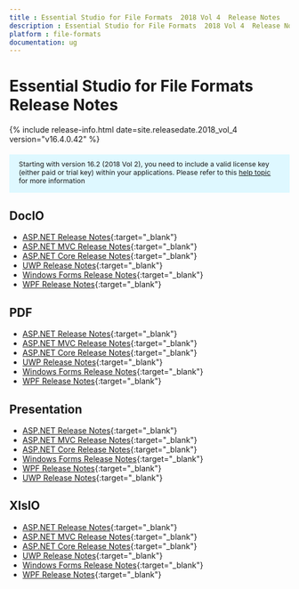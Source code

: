 ```yaml
---
title : Essential Studio for File Formats  2018 Vol 4  Release Notes  
description : Essential Studio for File Formats  2018 Vol 4  Release Notes  
platform : file-formats
documentation: ug
---
```


# Essential Studio for File Formats  Release Notes  

{% include release-info.html date=site.releasedate.2018_vol_4  version="v16.4.0.42" %} 

<style>
    #license {
        font-size: .88em !important;
        margin-top: 1.5em;
        margin-bottom: 1.5em;
        background-color: #def8ff;
        padding: 10px 17px 14px;
    }
</style>

<div id="license">
    Starting with version 16.2 (2018 Vol 2), you need to include a valid license key (either paid or trial key) within your applications.
    Please refer to this <a href="/common/essential-studio/licensing/license-key">help topic</a> for more information
</div> 

## DocIO

* [ASP.NET Release Notes](/aspnet/release-notes/v16.4.0.42?type=all#docio){:target="_blank"}
* [ASP.NET MVC Release Notes](/aspnetmvc/release-notes/v16.4.0.42?type=all#docio){:target="_blank"}
* [ASP.NET Core Release Notes](/aspnet-core/release-notes/v16.4.0.42?type=all#docio){:target="_blank"}
* [UWP Release Notes](/uwp/release-notes/v16.4.0.42?type=all#docio){:target="_blank"}
* [Windows Forms Release Notes](/windowsforms/release-notes/v16.4.0.42?type=all#docio){:target="_blank"}
* [WPF Release Notes](/wpf/release-notes/v16.4.0.42?type=all#docio){:target="_blank"}


## PDF

* [ASP.NET Release Notes](/aspnet/release-notes/v16.4.0.42?type=all#pdf){:target="_blank"}
* [ASP.NET MVC Release Notes](/aspnetmvc/release-notes/v16.4.0.42?type=all#pdf){:target="_blank"}
* [ASP.NET Core Release Notes](/aspnet-core/release-notes/v16.4.0.42?type=all#pdf){:target="_blank"}
* [UWP Release Notes](/uwp/release-notes/v16.4.0.42?type=all#pdf){:target="_blank"}
* [Windows Forms Release Notes](/windowsforms/release-notes/v16.4.0.42?type=all#pdf){:target="_blank"}
* [WPF Release Notes](/wpf/release-notes/v16.4.0.42?type=all#pdf){:target="_blank"}


## Presentation

* [ASP.NET Release Notes](/aspnet/release-notes/v16.4.0.42?type=all#presentation){:target="_blank"}
* [ASP.NET MVC Release Notes](/aspnetmvc/release-notes/v16.4.0.42?type=all#presentation){:target="_blank"}
* [ASP.NET Core Release Notes](/aspnet-core/release-notes/v16.4.0.42?type=all#presentation){:target="_blank"}
* [Windows Forms Release Notes](/windowsforms/release-notes/v16.4.0.42?type=all#presentation){:target="_blank"}
* [WPF Release Notes](/wpf/release-notes/v16.4.0.42?type=all#presentation){:target="_blank"}
* [UWP Release Notes](/uwp/release-notes/v16.4.0.42?type=all#presentation){:target="_blank"}


## XlsIO

* [ASP.NET Release Notes](/aspnet/release-notes/v16.4.0.42?type=all#xlsio){:target="_blank"}
* [ASP.NET MVC Release Notes](/aspnetmvc/release-notes/v16.4.0.42?type=all#xlsio){:target="_blank"}
* [ASP.NET Core Release Notes](/aspnet-core/release-notes/v16.4.0.42?type=all#xlsio){:target="_blank"}
* [UWP Release Notes](/uwp/release-notes/v16.4.0.42?type=all#xlsio){:target="_blank"}
* [Windows Forms Release Notes](/windowsforms/release-notes/v16.4.0.42?type=all#xlsio){:target="_blank"}
* [WPF Release Notes](/wpf/release-notes/v16.4.0.42?type=all#xlsio){:target="_blank"}